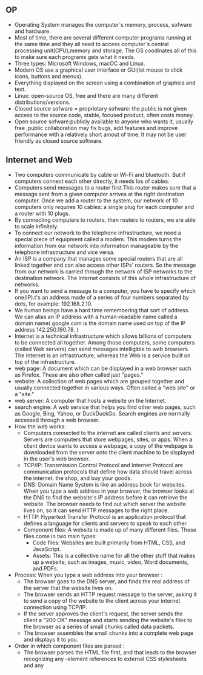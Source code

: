 ## OP
- Operating System manages the computer`s memory, process, sofware and hardware. 
- Most of time, there are several different computer programs running at the same time and they all need to access computer`s  central processing unit(CPU),memory and storage. The OS coodinates all of this to make sure each programs gets what it needs.
- Three types: Microsoft Windows, macOC and Linux.
- Modern OS use a graphical user interface or GUI(let mouse to click icons, buttons and menus).
- Everything displayed on the screen using a combination of graphics and text.
- Linux: open-source OS, free and there are many different distributions/versions.
- Closed source sofware = proprietary sofware: the public is not given access to the source code, stable, focused product, often costs money.
- Open source sofware:publicly available to anyone who wants it, usually free ,public collaboration may fix bugs, add features and improve performance with a relatively short amout of time. It may not be user friendly as closed source software.
## Internet and Web
- Two computers communicate by cable or Wi-Fi and bluetooth. But if computers connect each other directly, it needs los of cables. 
- Computers send messages to a router first.This router  makes sure that a message sent from a given computer arrives at the right destination computer. Once we add a router to the system, our network of 10 computers only requires 10 cables: a single plug for each computer and a router with 10 plugs.
- By connecting computers to routers, then routers to routers, we are able to scale infinitely.
- To connect our network to the telephone infrastructure, we need a special piece of equipment called a modem. This modem turns the information from our network into information manageable by the telephone infrastructure and vice versa.
- An ISP is a company that manages some special routers that are all linked together and can also access other ISPs' routers. So the message from our network is carried through the network of ISP networks to the destination network. The Internet consists of this whole infrastructure of networks.
- If you want to send a message to a computer, you have to specify which one(IP).t's an address made of a series of four numbers separated by dots, for example: 192.168.2.10.
- We human beings have a hard time remembering that sort of address. We can alias an IP address with a human-readable name called a domain name( google.com is the domain name used on top of the IP address 142.250.190.78. )
- Internet is a technical infrastructure which allows billions of computers to be connected all together. Among those computers, some computers (called Web servers) can send messages intelligible to web browsers. The Internet is an infrastructure, whereas the Web is a service built on top of the infrastructure.
- web page: A document which can be displayed in a web browser such as Firefox. These are also often called just "pages."
- website: A collection of web pages which are grouped together and usually connected together in various ways. Often called a "web site" or a "site."
- web server: A computer that hosts a website on the Internet.
- search engine: A web service that helps you find other web pages, such as Google, Bing, Yahoo, or DuckDuckGo. Search engines are normally accessed through a web browser.
- How the web works: 
  - Computers connected to the internet are called clients and servers. Servers are computers that store webpages, sites, or apps. When a client device wants to access a webpage, a copy of the webpage is downloaded from the server onto the client machine to be displayed in the user's web browser.
  - TCP/IP: Transmission Control Protocol and Internet Protocol are communication protocols that define how data should travel across the internet. the shop, and buy your goods.
  - DNS: Domain Name System is like an address book for websites. When you type a web address in your browser, the browser looks at the DNS to find the website's IP address before it can retrieve the website. The browser needs to find out which server the website lives on, so it can send HTTP messages to the right place.
  - HTTP: Hypertext Transfer Protocol is an application protocol that defines a language for clients and servers to speak to each other.
  - Component files: A website is made up of many different files. These files come in two main types:
    - Code files: Websites are built primarily from HTML, CSS, and JavaScript.
    - Assets: This is a collective name for all the other stuff that makes up a website, such as images, music, video, Word documents, and PDFs.
- Process: When you type a web address into your browser :
  - The browser goes to the DNS server, and finds the real address of the server that the website lives on.
  - The browser sends an HTTP request message to the server, asking it to send a copy of the website to the client across your internet connection using TCP/IP.
  - If the server approves the client's request, the server sends the client a "200 OK" message and starts sending the website's files to the browser as a series of small chunks called data packets.
  - The browser assembles the small chunks into a complete web page and displays it to you.
- Order in which component files are parsed :
  - The browser parses the HTML file first, and that leads to the browser recognizing any <link>-element references to external CSS stylesheets and any <script>-element references to scripts.
  - As the browser parses the HTML, it sends requests back to the server for any CSS files it has found from <link> elements, and any JavaScript files it has found from <script> elements, and from those, then parses the CSS and JavaScript.
The browser generates an in-memory DOM tree from the parsed HTML, generates an in-memory CSSOM structure from the parsed CSS, and compiles and executes the parsed JavaScript.
As the browser builds the DOM tree and applies the styles from the CSSOM tree and executes the JavaScript, a visual representation of the page is painted to the screen, and the user sees the page content and can begin to interact with it.
## Git
- Git is a technology used in the command line while GitHub is a website you can visit.
- Comment line:`
  - `git config --global user.name "Your Name"`
  - `git config --global user.email "yourname@example.com"`
  - `git config --global init.defaultBranch main`
  - `git config --get user.name`
  - `git config --get user.email`
  -  MacOS Users: Run these two commands to tell git to ignore .DS_Store files, which are automatically created when you use Finder to look into a folder.
    - `echo .DS_Store >> ~/.gitignore_global`
    - `git config --global core.excludesfile ~/.gitignore_global`
  - Check if you have an Ed25519 algorithm SSH key already installed. `ls ~/.ssh/id_ed25519.pub`; create a ssh :`ssh-keygen -t ed25519 -C youremail`
  - Link Your SSH Key with GitHub :**github** - **setting** - **SSH and GPG kys** - **New SSH Key**. Terminal `cat ~/.ssh/id_ed25519.pub`,copy the output and paste into the key field of SSH page, then click **Add SSH key**.
  - Link Github with terminal or VSCode :Create a repository and click **Code** ,then copy the SSH line. Terminal: `mkdir newRepoName`,then `git clone `followed by the SSH line. Then the whole repositary of this SSH line in Github will be downloaded in the newRepoName folder.
    - `touch hello_world.txt.`
    - `git status`
    - `git add hello_world.txt`
    - `git commit -m "Add hello_world.txt`
    - `git log`
    - `git push` or `git push origin main`


